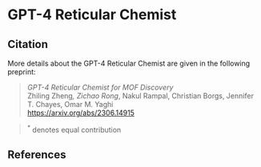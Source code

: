 # GPT-4 Reticular Chemist

## Citation

More details about the GPT-4 Reticular Chemist are given in the following preprint:

> *GPT-4 Reticular Chemist for MOF Discovery* <br/>
> Zhiling Zheng<sup>*</sup>, Zichao Rong<sup>*</sup>, Nakul Rampal, Christian Borgs, Jennifer T. Chayes, Omar M. Yaghi <br/>
> https://arxiv.org/abs/2306.14915 <br/>

> <sup>*</sup> denotes equal contribution

## References
